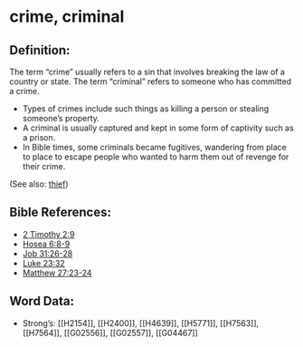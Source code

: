 # crime, criminal

## Definition:

The term “crime” usually refers to a sin that involves breaking the law of a country or state. The term “criminal” refers to someone who has committed a crime.

* Types of crimes include such things as killing a person or stealing someone’s property.
* A criminal is usually captured and kept in some form of captivity such as a prison.
* In Bible times, some criminals became fugitives, wandering from place to place to escape people who wanted to harm them out of revenge for their crime.

(See also: [thief](../other/thief.md))

## Bible References:

* [2 Timothy 2:9](rc://en/tn/help/2ti/02/09)
* [Hosea 6:8-9](rc://en/tn/help/hos/06/08)
* [Job 31:26-28](rc://en/tn/help/job/31/26)
* [Luke 23:32](rc://en/tn/help/luk/23/32)
* [Matthew 27:23-24](rc://en/tn/help/mat/27/23)

## Word Data:

* Strong’s: [[H2154]], [[H2400]], [[H4639]], [[H5771]], [[H7563]], [[H7564]], [[G02556]], [[G02557]], [[G04467]]
